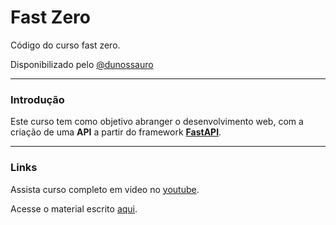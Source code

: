# Fast Zero

Código do curso fast zero.

Disponibilizado pelo [@dunossauro](https://github.com/dunossauro)

---

### Introdução
Este curso tem como objetivo abranger o desenvolvimento web, com a criação de uma **API** a partir do framework [**FastAPI**](https://fastapi.tiangolo.com/). 

---

### Links

Assista curso completo em video no [youtube](https://www.youtube.com/watch?v=QShMRcicxnE&list=PLOQgLBuj2-3IuFbt-wJw2p2NiV9WTRzIP).

Acesse o material escrito [aqui](https://fastapidozero.dunossauro.com/).

